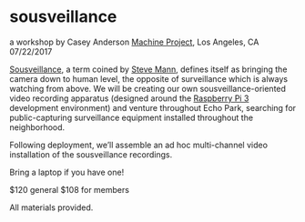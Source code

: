 # sousveillance
a workshop by Casey Anderson
[Machine Project](http://machineproject.com/), Los Angeles, CA
07/22/2017

[Sousveillance](https://en.wikipedia.org/wiki/Sousveillance), a term coined by [Steve Mann](https://en.wikipedia.org/wiki/Steve_Mann), defines itself as bringing the camera down to human level, the opposite of surveillance which is always watching from above. We will be creating our own sousveillance-oriented video recording apparatus (designed around the [Raspberry Pi 3](https://www.raspberrypi.org/) development environment) and venture throughout Echo Park, searching for public-capturing surveillance equipment installed throughout the neighborhood.

Following deployment, we’ll assemble an ad hoc multi-channel video installation of the sousveillance recordings.

Bring a laptop if you have one!

$120 general
$108 for members

All materials provided.
